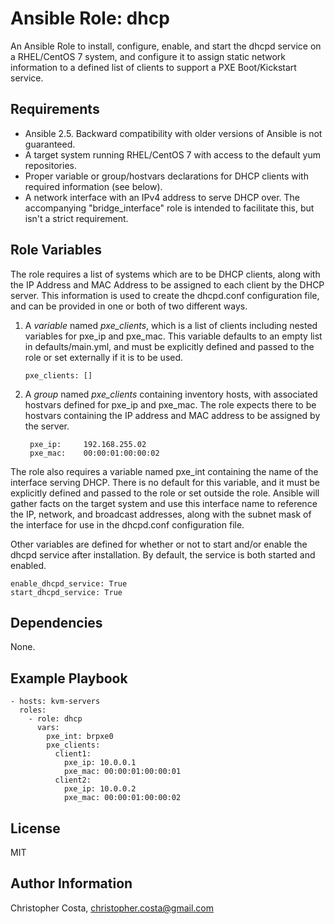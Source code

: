 Ansible Role: dhcp
=========

An Ansible Role to install, configure, enable, and start the dhcpd service on a RHEL/CentOS 7 system, and configure it to assign static network information to a defined list of clients to support a PXE Boot/Kickstart service.

Requirements
------------

* Ansible 2.5. Backward compatibility with older versions of Ansible is not guaranteed.
* A target system running RHEL/CentOS 7 with access to the default yum repositories.
* Proper variable or group/hostvars declarations for DHCP clients with required information (see below).
* A network interface with an IPv4 address to serve DHCP over.  The accompanying "bridge_interface" role is intended to facilitate this, but isn't a strict requirement.

Role Variables
--------------

The role requires a list of systems which are to be DHCP clients, along with the IP Address and MAC Address to be assigned to each client by the DHCP server.  This information is used to create the dhcpd.conf configuration file, and can be provided in one or both of two different ways.

1.  A *variable* named *pxe_clients*, which is a list of clients including nested variables for pxe_ip and pxe_mac.  This variable defaults to an empty list in defaults/main.yml, and must be explicitly defined and passed to the role or set externally if it is to be used. 

        pxe_clients: [] 

2. A *group* named *pxe_clients* containing inventory hosts, with associated hostvars defined for pxe_ip and pxe_mac. The role expects there to be hostvars containing the IP address and MAC address to be assigned by the server. 

        pxe_ip:     192.168.255.02
        pxe_mac:    00:00:01:00:00:02

The role also requires a variable named pxe_int containing the name of the interface serving DHCP.   There is no default for this variable, and it must be explicitly defined and passed to the role or set outside the role. Ansible will gather facts on the target system and use this interface name to reference the IP, network, and broadcast addresses, along with the subnet mask of the interface for use in the dhcpd.conf configuration file.

Other variables are defined for whether or not to start and/or enable the dhcpd service after installation.  By default, the service is both started and enabled.

    enable_dhcpd_service: True
    start_dhcpd_service: True

Dependencies
------------

None.

Example Playbook
----------------

    - hosts: kvm-servers
      roles:
        - role: dhcp
          vars:
            pxe_int: brpxe0
            pxe_clients:
              client1:
                pxe_ip: 10.0.0.1
                pxe_mac: 00:00:01:00:00:01
              client2:
                pxe_ip: 10.0.0.2
                pxe_mac: 00:00:01:00:00:02

License
-------

MIT

Author Information
------------------

Christopher Costa, christopher.costa@gmail.com

